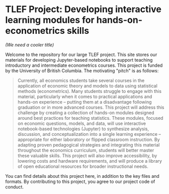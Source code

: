 # TLEF Project: Developing interactive learning modules for hands-on-econometrics skills

_(We need a cooler title)_

Welcome to the repository for our large TLEF project.  This site stores our materials for developing Jupyter-based notebooks to support teaching introductory and intermediate econometrics courses.  This project is funded by the University of British Columbia.  The motivating "pitch" is as follows:

> Currently, all economics students take several courses in the application of economic theory and models to data using statistical methods (econometrics).  Many students struggle to engage with this material, particularly when it comes to practical applications and hands-on experience – putting them at a disadvantage following graduation or in more advanced courses.
>This project will address this challenge by creating a collection of hands-on modules designed around best practices for teaching statistics.  These modules, focused on economic questions, models, and data, will use interactive notebook-based technologies (Jupyter) to synthesize analysis, discussion, and conceptualization into a single learning experience – appropriate for either laboratory or flipped classroom instruction.
>By adapting proven pedagogical strategies and integrating this material throughout the economics curriculum, students will better master these valuable skills.  This project will also improve accessibility, by lowering costs and hardware requirements, and will produce a library of open educational resources for broader instructional needs.

You can find details about this project here, in addition to the key files and formats.  By contributing to this project, you agree to our project code of conduct.
